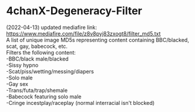 # 4chanX-Degeneracy-Filter

(2022-04-13) updated mediafire link: https://www.mediafire.com/file/z8v8pyj83zxogt8/filter_md5.txt  
A list of unique image MD5s representing content containing BBC/blacked, scat, gay, babecock, etc.  
Filters the following content:  
-BBC/black male/blacked  
-Sissy hypno  
-Scat/piss/wetting/messing/diapers  
-Solo male  
-Gay sex  
-Trans/futa/trap/shemale  
-Babecock featuring solo male  
-Cringe incestplay/raceplay (normal interracial isn't blocked)  
